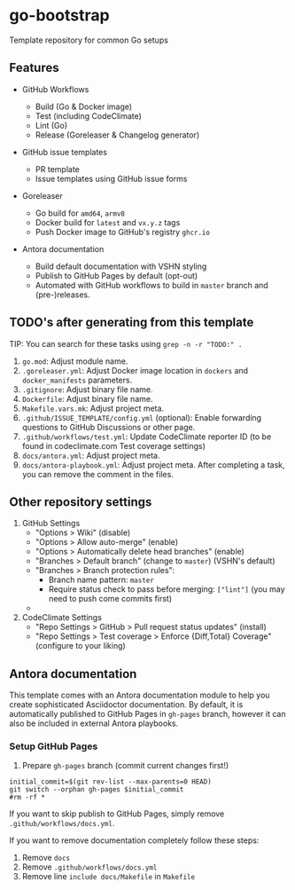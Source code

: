 # go-bootstrap
Template repository for common Go setups

## Features

* GitHub Workflows
  - Build (Go & Docker image)
  - Test (including CodeClimate)
  - Lint (Go)
  - Release (Goreleaser & Changelog generator)

* GitHub issue templates
  - PR template
  - Issue templates using GitHub issue forms

* Goreleaser
  - Go build for `amd64`, `armv8`
  - Docker build for `latest` and `vx.y.z` tags
  - Push Docker image to GitHub's registry `ghcr.io`

* Antora documentation
  - Build default documentation with VSHN styling
  - Publish to GitHub Pages by default (opt-out)
  - Automated with GitHub workflows to build in `master` branch and (pre-)releases.

## TODO's after generating from this template

TIP: You can search for these tasks using `grep -n -r "TODO:" .`

1. `go.mod`: Adjust module name.
1. `.goreleaser.yml`: Adjust Docker image location in `dockers` and `docker_manifests` parameters.
1. `.gitignore`: Adjust binary file name.
1. `Dockerfile`: Adjust binary file name.
1. `Makefile.vars.mk`: Adjust project meta.
1. `.github/ISSUE_TEMPLATE/config.yml` (optional): Enable forwarding questions to GitHub Discussions or other page.
1. `.github/workflows/test.yml`: Update CodeClimate reporter ID (to be found in codeclimate.com Test coverage settings)
1. `docs/antora.yml`: Adjust project meta.
1. `docs/antora-playbook.yml`: Adjust project meta.
After completing a task, you can remove the comment in the files.

## Other repository settings

1. GitHub Settings
   - "Options > Wiki" (disable)
   - "Options > Allow auto-merge" (enable)
   - "Options > Automatically delete head branches" (enable)
   - "Branches > Default branch" (change to `master`) (VSHN's default)
   - "Branches > Branch protection rules":
     - Branch name pattern: `master`
     - Require status check to pass before merging: `["lint"]` (you may need to push come commits first)
   -
1. CodeClimate Settings
   - "Repo Settings > GitHub > Pull request status updates" (install)
   - "Repo Settings > Test coverage > Enforce {Diff,Total} Coverage" (configure to your liking)

## Antora documentation

This template comes with an Antora documentation module to help you create sophisticated Asciidoctor documentation.
By default, it is automatically published to GitHub Pages in `gh-pages` branch, however it can also be included in external Antora playbooks.

### Setup GitHub Pages

1. Prepare `gh-pages` branch (commit current changes first!)
```
initial_commit=$(git rev-list --max-parents=0 HEAD)
git switch --orphan gh-pages $initial_commit
#rm -rf *
```

If you want to skip publish to GitHub Pages, simply remove `.github/workflows/docs.yml`.

If you want to remove documentation completely follow these steps:

1. Remove `docs`
1. Remove `.github/workflows/docs.yml`
1. Remove line `include docs/Makefile` in `Makefile`
